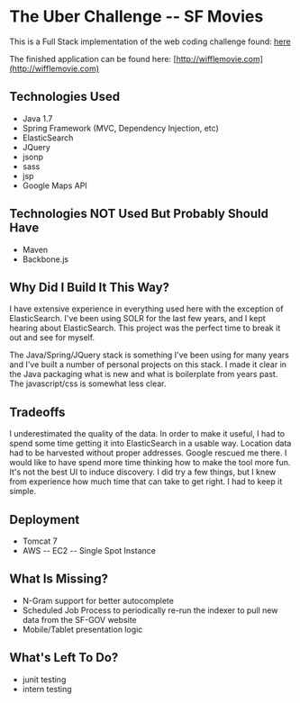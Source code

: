 The Uber Challenge -- SF Movies
===================
This is a Full Stack implementation of the web coding challenge 
found: [here](https://github.com/uber/coding-challenge-tools)

The finished application can be found here: [http://wifflemovie.com](http://wifflemovie.com)

Technologies Used
-----------------
* Java 1.7
* Spring Framework (MVC, Dependency Injection, etc)
* ElasticSearch
* JQuery
* jsonp
* sass
* jsp
* Google Maps API

Technologies NOT Used But Probably Should Have
----------------------------------------------
* Maven
* Backbone.js

Why Did I Build It This Way? 
----------------------------
I have extensive experience in everything used here with the exception 
of ElasticSearch.  I've been using SOLR for the last few years, and I 
kept hearing about ElasticSearch.  This project was the perfect time to 
break it out and see for myself.  

The Java/Spring/JQuery stack is something I've been using for many years and
I've built a number of personal projects on this stack. I made it clear in 
the Java packaging what is new and what is boilerplate from years past.  The 
javascript/css is somewhat less clear.  

Tradeoffs
---------
I underestimated the quality of the data.  In order to make it useful, I had 
to spend some time getting it into ElasticSearch in a usable way.  Location data
had to be harvested without proper addresses.  Google rescued me there. I would
like to have spend more time thinking how to make the tool more fun.  It's not 
the best UI to induce discovery.  I did try a few things, but I knew from 
experience how much time that can take to get right.  I had to keep it simple.

Deployment
----------
* Tomcat 7
* AWS -- EC2 -- Single Spot Instance 

What Is Missing?
----------------
* N-Gram support for better autocomplete
* Scheduled Job Process to periodically re-run the indexer to pull new data from the 
SF-GOV website
* Mobile/Tablet presentation logic 

What's Left To Do?
------------------
* junit testing
* intern testing


